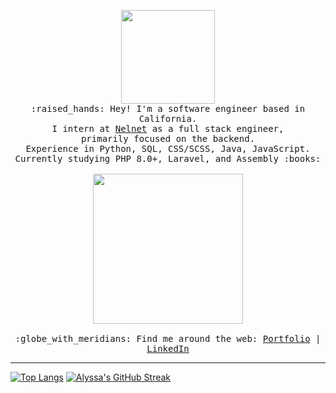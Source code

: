 <p align="center">
<img src="https://media.giphy.com/media/z7TxRm5LBblTWf78nD/giphy.gif" width="150px">
  <br>
  <samp>
    :raised_hands: Hey! I'm a software engineer based in California.
    <br>I intern at <a href="https://www.nelnet.com/welcome">Nelnet</a> as a full stack engineer, 
    <br>primarily focused on the backend.
    <br> Experience in Python, SQL, CSS/SCSS, Java, JavaScript.
    <br>Currently studying PHP 8.0+, Laravel, and Assembly :books:<br><br>
    <img src="https://media.giphy.com/media/yALcFbrKshfoY/giphy.gif" width="240px" align="center">
    <br><br>:globe_with_meridians: Find me around the web: <a href="https://alyssa-benipayo.webflow.io/">Portfolio</a> | <a href="https://www.linkedin.com/in/alyssabenipayo/">LinkedIn</a>
  </samp>
</p>

---

[![Top Langs](https://github-readme-stats.vercel.app/api/top-langs/?username=alyssabenipayo&layout=compact&theme=blueberry)](https://github.com/alyssabenipayo/github-readme-stats)
[![Alyssa's GitHub Streak](https://streak-stats.demolab.com?user=alyssabenipayo&theme=blueberry)](https://git.io/streak-stats)


